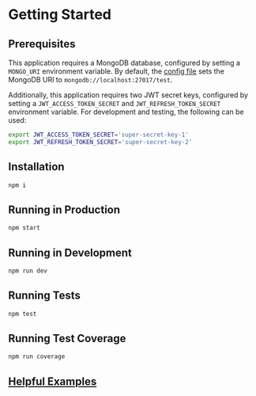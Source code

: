 # Getting Started

## Prerequisites
This application requires a MongoDB database, configured by setting a
`MONGO_URI` environment variable. By default, the [config file](./src/config.ts)
sets the MongoDB URI to `mongodb://localhost:27017/test`.

Additionally, this application requires two JWT secret keys, configured by
setting a `JWT_ACCESS_TOKEN_SECRET` and `JWT_REFRESH_TOKEN_SECRET` 
environment variable. For development and testing, the following can be used:
```sh
export JWT_ACCESS_TOKEN_SECRET='super-secret-key-1'
export JWT_REFRESH_TOKEN_SECRET='super-secret-key-2'
```

## Installation
```sh
npm i
```

## Running in Production
```sh
npm start
```

## Running in Development
```sh
npm run dev
```

## Running Tests
```sh
npm test
```

## Running Test Coverage
```sh
npm run coverage
```

## [Helpful Examples](./rest/auth.rest)
